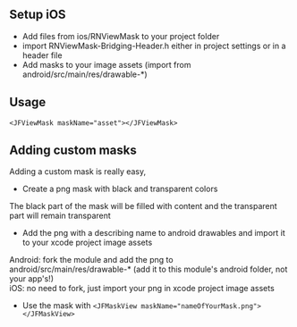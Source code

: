 ## Setup iOS
- Add files from ios/RNViewMask to your project folder
- import RNViewMask-Bridging-Header.h either in project settings or in a header file
- Add masks to your image assets (import from android/src/main/res/drawable-*)

## Usage
```
<JFViewMask maskName="asset"></JFViewMask>
```

## Adding custom masks
Adding a custom mask is really easy, 
- Create a png mask with black and transparent colors

The black part of the mask will be filled with content and the transparent part will remain transparent
- Add the png with a describing name to android drawables and import it to your xcode project image assets

Android: fork the module and add the png to android/src/main/res/drawable-* (add it to this module's android folder, not your app's!)
<br>
iOS: no need to fork, just import your png in xcode project image assets
- Use the mask with `<JFMaskView maskName="nameOfYourMask.png"></JFMaskView>`